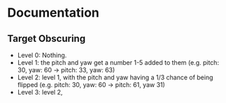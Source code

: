 # Documentation

## Target Obscuring
- Level 0:
    Nothing.
- Level 1:
    the pitch and yaw get a number 1-5 added to them
    (e.g. pitch: 30, yaw: 60 -> pitch: 33, yaw: 63)
- Level 2:
    level 1, with the pitch and yaw having a 1/3 chance of being flipped
    (e.g. pitch: 30, yaw: 60 -> pitch: 61, yaw 31)
- Level 3:
    level 2, 
